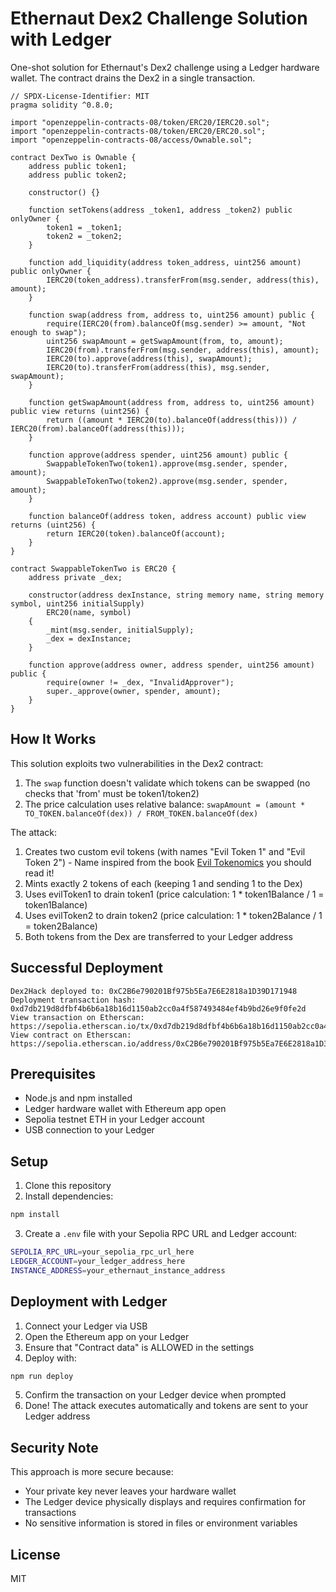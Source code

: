 # Ethernaut Dex2 Challenge Solution with Ledger

One-shot solution for Ethernaut's Dex2 challenge using a Ledger hardware wallet. The contract drains the Dex2 in a single transaction.

```solidity
// SPDX-License-Identifier: MIT
pragma solidity ^0.8.0;

import "openzeppelin-contracts-08/token/ERC20/IERC20.sol";
import "openzeppelin-contracts-08/token/ERC20/ERC20.sol";
import "openzeppelin-contracts-08/access/Ownable.sol";

contract DexTwo is Ownable {
    address public token1;
    address public token2;

    constructor() {}

    function setTokens(address _token1, address _token2) public onlyOwner {
        token1 = _token1;
        token2 = _token2;
    }

    function add_liquidity(address token_address, uint256 amount) public onlyOwner {
        IERC20(token_address).transferFrom(msg.sender, address(this), amount);
    }

    function swap(address from, address to, uint256 amount) public {
        require(IERC20(from).balanceOf(msg.sender) >= amount, "Not enough to swap");
        uint256 swapAmount = getSwapAmount(from, to, amount);
        IERC20(from).transferFrom(msg.sender, address(this), amount);
        IERC20(to).approve(address(this), swapAmount);
        IERC20(to).transferFrom(address(this), msg.sender, swapAmount);
    }

    function getSwapAmount(address from, address to, uint256 amount) public view returns (uint256) {
        return ((amount * IERC20(to).balanceOf(address(this))) / IERC20(from).balanceOf(address(this)));
    }

    function approve(address spender, uint256 amount) public {
        SwappableTokenTwo(token1).approve(msg.sender, spender, amount);
        SwappableTokenTwo(token2).approve(msg.sender, spender, amount);
    }

    function balanceOf(address token, address account) public view returns (uint256) {
        return IERC20(token).balanceOf(account);
    }
}

contract SwappableTokenTwo is ERC20 {
    address private _dex;

    constructor(address dexInstance, string memory name, string memory symbol, uint256 initialSupply)
        ERC20(name, symbol)
    {
        _mint(msg.sender, initialSupply);
        _dex = dexInstance;
    }

    function approve(address owner, address spender, uint256 amount) public {
        require(owner != _dex, "InvalidApprover");
        super._approve(owner, spender, amount);
    }
}
```

## How It Works

This solution exploits two vulnerabilities in the Dex2 contract:

1. The `swap` function doesn't validate which tokens can be swapped (no checks that 'from' must be token1/token2)
2. The price calculation uses relative balance: `swapAmount = (amount * TO_TOKEN.balanceOf(dex)) / FROM_TOKEN.balanceOf(dex)`

The attack:
1. Creates two custom evil tokens (with names "Evil Token 1" and "Evil Token 2") - Name inspired from the book [Evil Tokenomics](https://www.goodreads.com/book/show/63329254-evil-tokenomics) you should read it!
2. Mints exactly 2 tokens of each (keeping 1 and sending 1 to the Dex)
3. Uses evilToken1 to drain token1 (price calculation: 1 * token1Balance / 1 = token1Balance)
4. Uses evilToken2 to drain token2 (price calculation: 1 * token2Balance / 1 = token2Balance)
5. Both tokens from the Dex are transferred to your Ledger address

## Successful Deployment

```
Dex2Hack deployed to: 0xC2B6e790201Bf975b5Ea7E6E2818a1D39D171948
Deployment transaction hash: 0xd7db219d8dfbf4b6b6a18b16d1150ab2cc0a4f587493484ef4b9bd26e9f0fe2d
View transaction on Etherscan: https://sepolia.etherscan.io/tx/0xd7db219d8dfbf4b6b6a18b16d1150ab2cc0a4f587493484ef4b9bd26e9f0fe2d
View contract on Etherscan: https://sepolia.etherscan.io/address/0xC2B6e790201Bf975b5Ea7E6E2818a1D39D171948
```

## Prerequisites

- Node.js and npm installed
- Ledger hardware wallet with Ethereum app open
- Sepolia testnet ETH in your Ledger account
- USB connection to your Ledger

## Setup

1. Clone this repository
2. Install dependencies:
```bash
npm install
```

3. Create a `.env` file with your Sepolia RPC URL and Ledger account:

```bash
SEPOLIA_RPC_URL=your_sepolia_rpc_url_here
LEDGER_ACCOUNT=your_ledger_address_here
INSTANCE_ADDRESS=your_ethernaut_instance_address
```

## Deployment with Ledger

1. Connect your Ledger via USB
2. Open the Ethereum app on your Ledger
3. Ensure that "Contract data" is ALLOWED in the settings
4. Deploy with:
```bash
npm run deploy
```
5. Confirm the transaction on your Ledger device when prompted
6. Done! The attack executes automatically and tokens are sent to your Ledger address

## Security Note

This approach is more secure because:
- Your private key never leaves your hardware wallet
- The Ledger device physically displays and requires confirmation for transactions
- No sensitive information is stored in files or environment variables

## License

MIT
